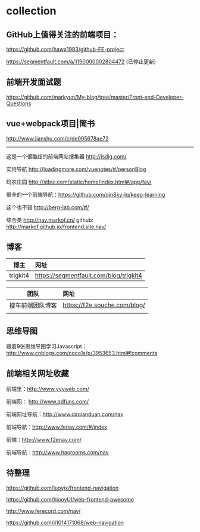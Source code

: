 # collection

## GitHub上值得关注的前端项目：

 https://github.com/hawx1993/github-FE-project 
 
 https://segmentfault.com/a/1190000002804472 (已停止更新)

## 前端开发面试题
 https://github.com/markyun/My-blog/tree/master/Front-end-Developer-Questions
 
## vue+webpack项目|简书 
 
 http://www.jianshu.com/c/de995678ae72
 
 ----
 
 这是一个很酷炫的前端网站搜集器 http://jsdig.com/ 
 
 实用导航 http://loadingmore.com/vuenotes/#/personBlog 
 
 码农庄园 http://stbui.com/static/home/index.html#/app/fav/
 
 很全的一个前端导航：https://github.com/qinSky-lq/keep-learning
 
 这个也不错 http://berg-lab.com/#/
 
 综合类 http://nav.markof.cn/ 
github: http://markof.github.io/frontend.site.nav/

 ## 博客 
 | 博主| 网址|
 |:----:|:----|
 |trigkit4| https://segmentfault.com/blog/trigkit4 |
 
 |团队| 网址|
 |:----:|:----|
 |搜车前端团队博客|https://f2e.souche.com/blog/|
 | | |
 
 ## 思维导图
跟着9张思维导图学习Javascript： http://www.cnblogs.com/coco1s/p/3953653.html#!comments

## 前端相关网址收藏

前端里：http://www.yyyweb.com/

前端网： http://www.qdfuns.com/

前端网址导航：http://www.daqianduan.com/nav 

前端导航：http://www.fenav.com/#/index

前端：http://www.f2enav.com/

前端导航：http://www.haorooms.com/nav

## 待整理
https://github.com/luoyjx/frontend-navigation 

https://github.com/hiooyUI/web-frontend-awesome

http://www.ferecord.com/nav/

https://github.com/jl1014171068/web-navigation 
